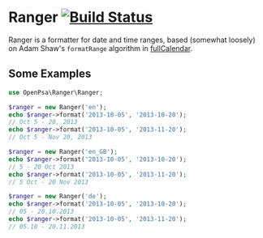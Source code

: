 # Ranger [![Build Status](https://travis-ci.org/flack/ranger.svg?branch=master)](https://travis-ci.org/flack/ranger)
Ranger is a formatter for date and time ranges, based (somewhat loosely) on Adam Shaw's `formatRange` algorithm in [fullCalendar](https://github.com/fullcalendar/fullcalendar).

## Some Examples

```php
use OpenPsa\Ranger\Ranger;

$ranger = new Ranger('en');
echo $ranger->format('2013-10-05', '2013-10-20');
// Oct 5 - 20, 2013
echo $ranger->format('2013-10-05', '2013-11-20');
// Oct 5 - Nov 20, 2013

$ranger = new Ranger('en_GB');
echo $ranger->format('2013-10-05', '2013-10-20');
// 5 - 20 Oct 2013
echo $ranger->format('2013-10-05', '2013-11-20');
// 5 Oct - 20 Nov 2013

$ranger = new Ranger('de');
echo $ranger->format('2013-10-05', '2013-10-20');
// 05 - 20.10.2013
echo $ranger->format('2013-10-05', '2013-11-20');
// 05.10 - 20.11.2013
```
